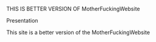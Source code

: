 THIS IS BETTER VERSION OF MotherFuckingWebsite

Presentation 

This site is a better version of the MotherFuckingWebsite
